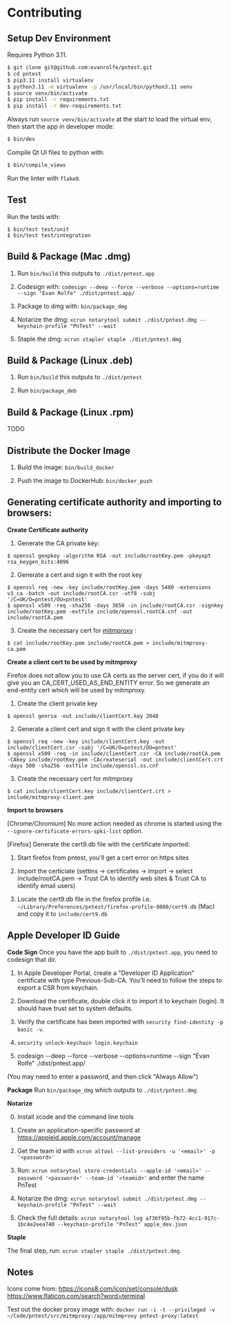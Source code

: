 # Contributing

## Setup Dev Environment

Requires Python 3.11.

```bash
$ git clone git@github.com:evanrolfe/pntest.git
$ cd pntest
$ pip3.11 install virtualenv
$ python3.11 -m virtualenv -p /usr/local/bin/python3.11 venv
$ source venv/bin/activate
$ pip install -r requirements.txt
$ pip install -r dev-requirements.txt
```

Always run `source venv/bin/activate` at the start to load the virtual env, then start the app in developer mode:
```bash
$ bin/dev
```

Compile Qt UI files to python with:
```bash
$ bin/compile_views
```

Run the linter with `flake8`.

## Test
Run the tests with:
```
$ bin/test test/unit
$ bin/test test/integration
```

## Build & Package (Mac .dmg)
1. Run `bin/build` this outputs to `./dist/pntest.app`

2. Codesign with: `codesign --deep --force --verbose --options=runtime --sign "Evan Rolfe" ./dist/pntest.app/`

3. Package to dmg with: `bin/package_dmg`

4. Notarize the dmg: `xcrun notarytool submit ./dist/pntest.dmg --keychain-profile "PnTest" --wait`

5. Staple the dmg: `xcrun stapler staple ./dist/pntest.dmg`

## Build & Package (Linux .deb)
1. Run `bin/build` this outputs to `./dist/pntest`

2. Run `bin/package_deb`

## Build & Package (Linux .rpm)
TODO

## Distribute the Docker Image
1. Build the image: `bin/build_docker`

2. Push the image to DockerHub: `bin/docker_push`

## Generating certificate authority and importing to browsers:
**Create Certificate authority**

1. Generate the CA private key:
```
$ openssl genpkey -algorithm RSA -out include/rootKey.pem -pkeyopt rsa_keygen_bits:4096
```
2. Generate a cert and sign it with the root key
```
$ openssl req -new -key include/rootKey.pem -days 5480 -extensions v3_ca -batch -out include/rootCA.csr -utf8 -subj '/C=UK/O=pntest/OU=pntest'
$ openssl x509 -req -sha256 -days 3650 -in include/rootCA.csr -signkey include/rootKey.pem -extfile include/openssl.rootCA.cnf -out include/rootCA.pem
```
3. Create the necessary cert for [mitmproxy](https://docs.mitmproxy.org/stable/concepts-certificates/#using-a-custom-server-certificate) :
```
$ cat include/rootKey.pem include/rootCA.pem > include/mitmproxy-ca.pem
```

**Create a client cert to be used by mitmproxy**

Firefox does not allow you to use CA certs as the server cert, if you do it will give you an CA_CERT_USED_AS_END_ENTITY error. So we generate an end-entity cert which will be used by mitmproxy.
1. Create the client private key
```
$ openssl genrsa -out include/clientCert.key 2048
```
2. Generate a client cert and sign it with the client private key
```
$ openssl req -new -key include/clientCert.key -out include/clientCert.csr -subj '/C=UK/O=pntest/OU=pntest'
$ openssl x509 -req -in include/clientCert.csr -CA include/rootCA.pem -CAkey include/rootKey.pem -CAcreateserial -out include/clientCert.crt -days 500 -sha256 -extfile include/openssl.ss.cnf
```
3. Create the necessary cert for mitmproxy
```
$ cat include/clientCert.key include/clientCert.crt > include/mitmproxy-client.pem
```

**Import to browsers**

[Chrome/Chromium] No more action needed as chrome is started using the `--ignore-certificate-errors-spki-list` option.

[Firefox] Generate the cert9.db file with the certificate imported:

1. Start firefox from pntest, you'll get a cert error on https sites

2. Import the certiciate (settins -> certificates -> import -> select include/rootCA.pem -> Trust CA to identify web sites & Trust CA to identify email users)

3. Locate the cert9.db file in the firefox profile i.e. `~/Library/Preferences/pntest/firefox-profile-8080/cert9.db` (Mac) and copy it to `include/cert9.db`

## Apple Developer ID Guide

**Code Sign**
Once you have the app built to `./dist/pntest.app`, you need to codesign that dir.

1. In Apple Developer Portal, create a "Developer ID Application" certificate with type Previous-Sub-CA. You'll need to follow the steps to export a CSR from keychain.

2. Download the certificate, double click it to import it to keychain (login). It should have trust set to system defaults.

3. Verify the certificate has been imported with `security find-identity -p basic -v`.

4. `security unlock-keychain login.keychain`

5. codesign --deep --force --verbose --options=runtime --sign "Evan Rolfe" ./dist/pntest.app/

(You may need to enter a password, and then click "Always Allow")

**Package**
Run `bin/package_dmg` which outputs to `./dist/pntest.dmg`.

**Notarize**

0. Install xcode and the command line tools

1. Create an application-specific password at https://appleid.apple.com/account/manage

2. Get the team id with `xcrun altool --list-providers -u '<email>' -p '<password>'`

3. Run: `xcrun notarytool store-credentials --apple-id '<email>' --password '<password>' --team-id '<teamid>'` and enter the name PnTest

4. Notarize the dmg: `xcrun notarytool submit ./dist/pntest.dmg --keychain-profile "PnTest" --wait`

5. Check the full details: `xcrun notarytool log a736f95b-fb72-4cc1-917c-1bc4e2eea740 --keychain-profile "PnTest" apple_dev.json`

**Staple**

The final step, run: `xcrun stapler staple ./dist/pntest.dmg`.

## Notes
Icons come from:
https://icons8.com/icon/set/console/dusk
https://www.flaticon.com/search?word=terminal

Test out the docker proxy image with:
`docker run -i -t --privileged -v ~/Code/pntest/src/mitmproxy:/app/mitmproxy pntest-proxy:latest`
